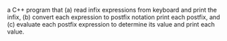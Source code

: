 a C++ program that (a) read infix expressions from keyboard and print the infix,
(b) convert each expression to postfix notation print each postfix, and
(c) evaluate each postfix expression to determine its value and print each value.
